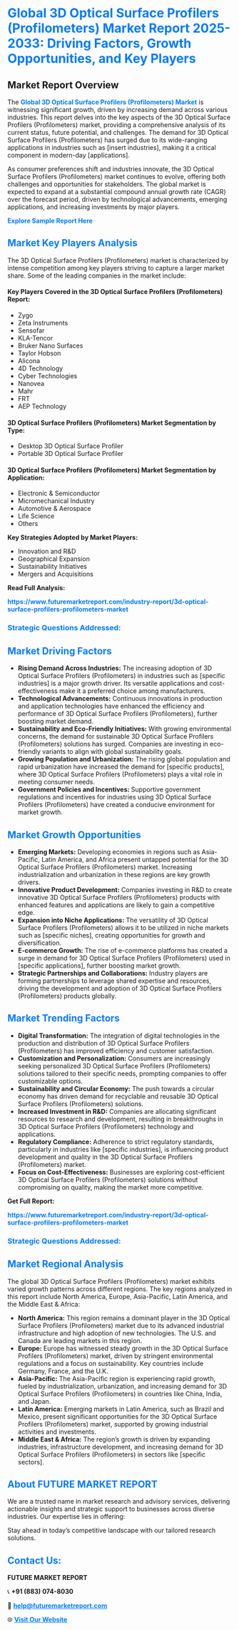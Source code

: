 <h1 style="color: #007BFF;">Global 3D Optical Surface Profilers (Profilometers) Market Report 2025-2033: Driving Factors, Growth Opportunities, and Key Players</h1>

<section id="overview">
<h2>Market Report Overview</h2>
<p>The <a href="https://www.futuremarketreport.com/industry-report/3d-optical-surface-profilers-profilometers-market" style="color: #007BFF; text-decoration: none;"><strong>Global 3D Optical Surface Profilers (Profilometers) Market</strong></a> is witnessing significant growth, driven by increasing demand across various industries. This report delves into the key aspects of the 3D Optical Surface Profilers (Profilometers) market, providing a comprehensive analysis of its current status, future potential, and challenges. The demand for 3D Optical Surface Profilers (Profilometers) has surged due to its wide-ranging applications in industries such as [insert industries], making it a critical component in modern-day [applications].</p>
<p>As consumer preferences shift and industries innovate, the 3D Optical Surface Profilers (Profilometers) market continues to evolve, offering both challenges and opportunities for stakeholders. The global market is expected to expand at a substantial compound annual growth rate (CAGR) over the forecast period, driven by technological advancements, emerging applications, and increasing investments by major players.</p>
</section>

<section id="overview">
<p><a href="https://www.futuremarketreport.com/request-sample/reportId=91755" style="color: #007BFF; text-decoration: none;"><strong>Explore Sample Report Here</strong></a></p>
</section>

<section id="key-players">
<h2 style="color: #007BFF;">Market Key Players Analysis</h2>
<p>The 3D Optical Surface Profilers (Profilometers) market is characterized by intense competition among key players striving to capture a larger market share. Some of the leading companies in the market include:</p>
<h4>Key Players Covered in the 3D Optical Surface Profilers (Profilometers) Report:</h4>
<ul><li>Zygo</li><li>Zeta Instruments</li><li>Sensofar</li><li>KLA-Tencor</li><li>Bruker Nano Surfaces</li><li>Taylor Hobson</li><li>Alicona</li><li>4D Technology</li><li>Cyber Technologies</li><li>Nanovea</li><li>Mahr</li><li>FRT</li><li>AEP Technology</li></ul>
<h4>3D Optical Surface Profilers (Profilometers) Market Segmentation by Type:</h4>
<ul><li>Desktop 3D Optical Surface Profiler</li><li>Portable 3D Optical Surface Profiler</li></ul>

<h4>3D Optical Surface Profilers (Profilometers) Market Segmentation by Application:</h4>
<ul><li>Electronic &amp; Semiconductor</li><li>Micromechanical Industry</li><li>Automotive &amp; Aerospace</li><li>Life Science</li><li>Others</li></ul>
<p><strong>Key Strategies Adopted by Market Players:</strong></p>
<ul>
<li>Innovation and R&D</li>
<li>Geographical Expansion</li>
<li>Sustainability Initiatives</li>
<li>Mergers and Acquisitions</li>
</ul>
</section>

<section>
<p><strong>Read Full Analysis: </strong></p><a href="https://www.futuremarketreport.com/industry-report/3d-optical-surface-profilers-profilometers-market" style="color: #007BFF; text-decoration: none;"><strong>https://www.futuremarketreport.com/industry-report/3d-optical-surface-profilers-profilometers-market</strong></a>
<h3 style="color: #007BFF;">Strategic Questions Addressed:</h3>
</section>

<section id="driving-factors">
<h2 style="color: #007BFF;">Market Driving Factors</h2>
<ul>
<li><strong>Rising Demand Across Industries:</strong> The increasing adoption of 3D Optical Surface Profilers (Profilometers) in industries such as [specific industries] is a major growth driver. Its versatile applications and cost-effectiveness make it a preferred choice among manufacturers.</li>
<li><strong>Technological Advancements:</strong> Continuous innovations in production and application technologies have enhanced the efficiency and performance of 3D Optical Surface Profilers (Profilometers), further boosting market demand.</li>
<li><strong>Sustainability and Eco-Friendly Initiatives:</strong> With growing environmental concerns, the demand for sustainable 3D Optical Surface Profilers (Profilometers) solutions has surged. Companies are investing in eco-friendly variants to align with global sustainability goals.</li>
<li><strong>Growing Population and Urbanization:</strong> The rising global population and rapid urbanization have increased the demand for [specific products], where 3D Optical Surface Profilers (Profilometers) plays a vital role in meeting consumer needs.</li>
<li><strong>Government Policies and Incentives:</strong> Supportive government regulations and incentives for industries using 3D Optical Surface Profilers (Profilometers) have created a conducive environment for market growth.</li>
</ul>
</section>

<section id="growth-opportunities">
<h2 style="color: #007BFF;">Market Growth Opportunities</h2>
<ul>
<li><strong>Emerging Markets:</strong> Developing economies in regions such as Asia-Pacific, Latin America, and Africa present untapped potential for the 3D Optical Surface Profilers (Profilometers) market. Increasing industrialization and urbanization in these regions are key growth drivers.</li>
<li><strong>Innovative Product Development:</strong> Companies investing in R&D to create innovative 3D Optical Surface Profilers (Profilometers) products with enhanced features and applications are likely to gain a competitive edge.</li>
<li><strong>Expansion into Niche Applications:</strong> The versatility of 3D Optical Surface Profilers (Profilometers) allows it to be utilized in niche markets such as [specific niches], creating opportunities for growth and diversification.</li>
<li><strong>E-commerce Growth:</strong> The rise of e-commerce platforms has created a surge in demand for 3D Optical Surface Profilers (Profilometers) used in [specific applications], further boosting market growth.</li>
<li><strong>Strategic Partnerships and Collaborations:</strong> Industry players are forming partnerships to leverage shared expertise and resources, driving the development and adoption of 3D Optical Surface Profilers (Profilometers) products globally.</li>
</ul>
</section>

<section id="trending-factors">
<h2 style="color: #007BFF;">Market Trending Factors</h2>
<ul>
<li><strong>Digital Transformation:</strong> The integration of digital technologies in the production and distribution of 3D Optical Surface Profilers (Profilometers) has improved efficiency and customer satisfaction.</li>
<li><strong>Customization and Personalization:</strong> Consumers are increasingly seeking personalized 3D Optical Surface Profilers (Profilometers) solutions tailored to their specific needs, prompting companies to offer customizable options.</li>
<li><strong>Sustainability and Circular Economy:</strong> The push towards a circular economy has driven demand for recyclable and reusable 3D Optical Surface Profilers (Profilometers) solutions.</li>
<li><strong>Increased Investment in R&D:</strong> Companies are allocating significant resources to research and development, resulting in breakthroughs in 3D Optical Surface Profilers (Profilometers) technology and applications.</li>
<li><strong>Regulatory Compliance:</strong> Adherence to strict regulatory standards, particularly in industries like [specific industries], is influencing product development and quality in the 3D Optical Surface Profilers (Profilometers) market.</li>
<li><strong>Focus on Cost-Effectiveness:</strong> Businesses are exploring cost-efficient 3D Optical Surface Profilers (Profilometers) solutions without compromising on quality, making the market more competitive.</li>
</ul>
</section>

<section>
<p><strong>Get Full Report: </strong></p><a href="https://www.futuremarketreport.com/industry-report/3d-optical-surface-profilers-profilometers-market" style="color: #007BFF; text-decoration: none;"><strong>https://www.futuremarketreport.com/industry-report/3d-optical-surface-profilers-profilometers-market</strong></a>
<h3 style="color: #007BFF;">Strategic Questions Addressed:</h3>
</section>


<section id="regional-analysis">
<h2 style="color: #007BFF;">Market Regional Analysis</h2>
<p>The global 3D Optical Surface Profilers (Profilometers) market exhibits varied growth patterns across different regions. The key regions analyzed in this report include North America, Europe, Asia-Pacific, Latin America, and the Middle East & Africa:</p>
<ul>
<li><strong>North America:</strong> This region remains a dominant player in the 3D Optical Surface Profilers (Profilometers) market due to its advanced industrial infrastructure and high adoption of new technologies. The U.S. and Canada are leading markets in this region.</li>
<li><strong>Europe:</strong> Europe has witnessed steady growth in the 3D Optical Surface Profilers (Profilometers) market, driven by stringent environmental regulations and a focus on sustainability. Key countries include Germany, France, and the U.K.</li>
<li><strong>Asia-Pacific:</strong> The Asia-Pacific region is experiencing rapid growth, fueled by industrialization, urbanization, and increasing demand for 3D Optical Surface Profilers (Profilometers) in countries like China, India, and Japan.</li>
<li><strong>Latin America:</strong> Emerging markets in Latin America, such as Brazil and Mexico, present significant opportunities for the 3D Optical Surface Profilers (Profilometers) market, supported by growing industrial activities and investments.</li>
<li><strong>Middle East & Africa:</strong> The region’s growth is driven by expanding industries, infrastructure development, and increasing demand for 3D Optical Surface Profilers (Profilometers) in sectors like [specific sectors].</li>
</ul>
</section>

<footer>
<h2 style="color: #007BFF;">About FUTURE MARKET REPORT</h2>
<p>We are a trusted name in market research and advisory services, delivering actionable insights and strategic support to businesses across diverse industries. Our expertise lies in offering:</p>

<p>Stay ahead in today’s competitive landscape with our tailored research solutions.</p>

<h2 style="color: #007BFF;">Contact Us:</h2>
<p><strong>FUTURE MARKET REPORT</strong></p>
<p>📞 <strong>+91 (883) 074-8030</strong></p>
<p>📧 <strong><a href="mailto:help@futuremarketreport.com" style="color: #007BFF;">help@futuremarketreport.com</a></strong></p>
<p>🌐 <strong><a href="https://www.futuremarketreport.com/" style="color: #007BFF;">Visit Our Website</a></strong></p>
</footer>